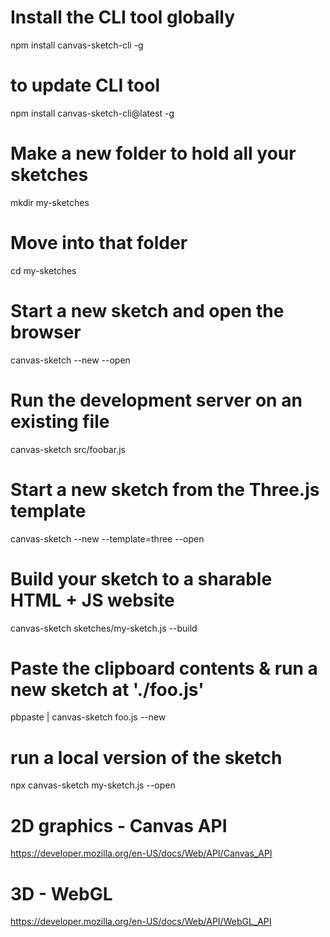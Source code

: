 # Install the CLI tool globally

npm install canvas-sketch-cli -g

# to update CLI tool

npm install canvas-sketch-cli@latest -g

# Make a new folder to hold all your sketches

mkdir my-sketches

# Move into that folder

cd my-sketches

# Start a new sketch and open the browser

canvas-sketch --new --open

# Run the development server on an existing file

canvas-sketch src/foobar.js

# Start a new sketch from the Three.js template

canvas-sketch --new --template=three --open

# Build your sketch to a sharable HTML + JS website

canvas-sketch sketches/my-sketch.js --build

# Paste the clipboard contents & run a new sketch at './foo.js'

pbpaste | canvas-sketch foo.js --new

# run a local version of the sketch

npx canvas-sketch my-sketch.js --open

# 2D graphics - Canvas API

https://developer.mozilla.org/en-US/docs/Web/API/Canvas_API

# 3D - WebGL

https://developer.mozilla.org/en-US/docs/Web/API/WebGL_API
